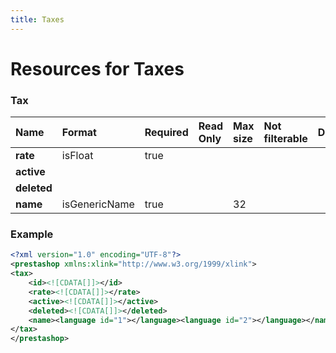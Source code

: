 ```yaml
---
title: Taxes
---
```


# Resources for Taxes

### Tax

|    Name     |    Format     | Required | Read Only | Max size | Not filterable | Description |
| :---------- | :------------ | :------- | :-------- | :------- | :------------- | :---------- |
| **rate**    | isFloat       | true     |           |          |                |             |
| **active**  |               |          |           |          |                |             |
| **deleted** |               |          |           |          |                |             |
| **name**    | isGenericName | true     |           | 32       |                |             |


### Example

```xml
<?xml version="1.0" encoding="UTF-8"?>
<prestashop xmlns:xlink="http://www.w3.org/1999/xlink">
<tax>
	<id><![CDATA[]]></id>
	<rate><![CDATA[]]></rate>
	<active><![CDATA[]]></active>
	<deleted><![CDATA[]]></deleted>
	<name><language id="1"></language><language id="2"></language></name>
</tax>
</prestashop>
```

